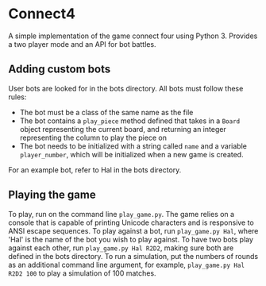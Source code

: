 # Connect4

A simple implementation of the game connect four using Python 3. Provides a two player mode and an API for bot battles.

## Adding custom bots

User bots are looked for in the bots directory. All bots must follow these rules:

* The bot must be a class of the same name as the file
* The bot contains a `play_piece` method defined that takes in a `Board` object representing the current board, and returning an integer representing the column to play the piece on
* The bot needs to be initialized with a string called `name` and a variable `player_number`, which will be initialized when a new game is created.

For an example bot, refer to Hal in the bots directory.

## Playing the game

To play, run on the command line `play_game.py`. The game relies on a console that is capable of printing Unicode characters and is responsive to ANSI escape sequences. To play against a bot, run `play_game.py Hal`, where 'Hal' is the name of the bot you wish to play against. To have two bots play against each other, run `play_game.py Hal R2D2`, making sure both are defined in the bots directory. To run a simulation, put the numbers of rounds as an additional command line argument, for example, `play_game.py Hal R2D2 100` to play a simulation of 100 matches.
